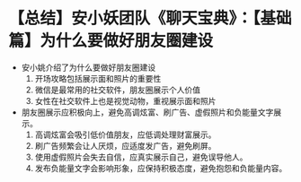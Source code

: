 # 【总结】安小妖团队《聊天宝典》：【基础篇】为什么要做好朋友圈建设

-   安小姚介绍了为什么要做好朋友圈建设
    1.  开场攻略包括展示面和照片的重要性
    2.  微信是最常用的社交软件，朋友圈展示个人价值
    3.  女性在社交软件上也是视觉动物，重视展示面和照片
-   朋友圈展示应积极向上，避免高调炫富、刷广告、虚假照片和负能量文字展示。
    1.  高调炫富会吸引低价值朋友，应低调处理财富展示。
    2.  刷广告频繁会让人厌烦，应适度发广告，避免刷屏。
    3.  使用虚假照片会失去自信，应真实展示自己，避免误导他人。
    4.  发布负能量文字会影响形象，应保持积极态度，避免抱怨和负能量内容。